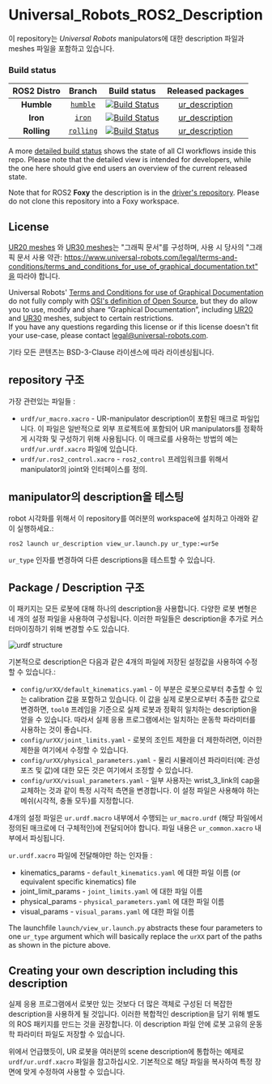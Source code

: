 # Universal_Robots_ROS2_Description

이 repository는 *Universal Robots* manipulators에 대한 description 파일과 meshes 파일을 포함하고 있습니다.

### Build status

ROS2 Distro | Branch | Build status | Released packages
:---------: | :----: | :----------: | :---------------:
**Humble** | [`humble`](https://github.com/UniversalRobots/Universal_Robots_ROS2_Description/tree/humble) | [![Build Status](https://build.ros2.org/job/Hbin_uJ64__ur_description__ubuntu_jammy_amd64__binary/badge/icon)](https://build.ros2.org/job/Hbin_uJ64__ur_description__ubuntu_jammy_amd64__binary/) | [ur_description](https://index.ros.org/p/ur_description/#humble)
**Iron** | [`iron`](https://github.com/UniversalRobots/Universal_Robots_ROS2_Description/tree/iron) | [![Build Status](https://build.ros2.org/job/Ibin_uJ64__ur_description__ubuntu_jammy_amd64__binary/badge/icon)](https://build.ros2.org/job/Ibin_uJ64__ur_description__ubuntu_jammy_amd64__binary/) | [ur_description](https://index.ros.org/p/ur_description/#iron)
**Rolling** | [`rolling`](https://github.com/UniversalRobots/Universal_Robots_ROS2_Description/tree/rolling) | [![Build Status](https://build.ros2.org/job/Rbin_uJ64__ur_description__ubuntu_jammy_amd64__binary/badge/icon)](https://build.ros2.org/job/Rbin_uJ64__ur_description__ubuntu_jammy_amd64__binary/)| [ur_description](https://index.ros.org/p/ur_description/#rolling)

A more [detailed build status](ci_status.md) shows the state of all CI workflows inside this repo.
Please note that the detailed view is intended for developers, while the one here should give end
users an overview of the current released state.


Note that for ROS2 **Foxy** the description is in the [driver's
repository](https://github.com/UniversalRobots/Universal_Robots_ROS2_Driver/tree/foxy). Please do
not clone this repository into a Foxy workspace.

## License
[UR20 meshes](ur_description/meshes/ur20) 와 [UR30 meshes](ur_description/meshes/ur30)는 "그래픽 문서"를 구성하며, 사용 시 당사의 "그래픽 문서 사용 약관: https://www.universal-robots.com/legal/terms-and-conditions/terms_and_conditions_for_use_of_graphical_documentation.txt"을 따라야 합니다.

Universal Robots' [Terms and Conditions for use of Graphical Documentation](https://www.universal-robots.com/legal/terms-and-conditions/terms_and_conditions_for_use_of_graphical_documentation.txt) do not fully comply with [OSI's definition of Open Source](https://opensource.org/osd/), but they do allow you to use, modify and share “Graphical Documentation”, including [UR20](meshes/ur20) and [UR30](meshes/ur30) meshes, subject to certain restrictions.\
If you have any questions regarding this license or if this license doesn't fit your use-case, please contact [legal@universal-robots.com](mailto:legal@universal-robots.com).

기타 모든 콘텐츠는 BSD-3-Clause 라이센스에 따라 라이센싱됩니다.

## repository 구조

가장 관련있는 파일들 :
  - `urdf/ur_macro.xacro` - UR-manipulator description이 포함된 매크로 파일입니다. 이 파일은 일반적으로 외부 프로젝트에 포함되어 UR manipulators를 정확하게 시각화 및 구성하기 위해 사용됩니다. 이 매크로를 사용하는 방법의 예는 `urdf/ur.urdf.xacro` 파일에 있습니다.
  - `urdf/ur.ros2_control.xacro` - `ros2_control` 프레임워크를 위해서 manipulator의 joint와 인터페이스를 정의.

## manipulator의 description을 테스팅

robot 시각화를 위해서 이 repository를 여러분의 workspace에 설치하고 아래와 같이 실행하세요.:
```
ros2 launch ur_description view_ur.launch.py ur_type:=ur5e
```

`ur_type` 인자를 변경하여 다른 descriptions을 테스트할 수 있습니다.

## Package / Description 구조
이 패키지는 모든 로봇에 대해 하나의 description을 사용합니다.  다양한 로봇 변형은 네 개의 설정 파일을 사용하여 구성됩니다. 이러한 파일들은 description을 추가로 커스터마이징하기 위해 변경할 수도 있습니다.

![urdf structure](doc/structure.svg)

기본적으로 description은 다음과 같은 4개의 파일에 저장된 설정값을 사용하여 수정할 수 있습니다.:
 - `config/urXX/default_kinematics.yaml` - 이 부분은 로봇으로부터 추출할 수 있는 calibration 값을 포함하고 있습니다.
이 값을 실제 로봇으로부터 추출한 값으로 변경하면, `tool0` 프레임을 기준으로 실제 로봇과 정확히 일치하는 description을 얻을 수 있습니다.
따라서 실제 응용 프로그램에서는 일치하는 운동학 파라미터를 사용하는 것이 좋습니다.
 - `config/urXX/joint_limits.yaml` - 로봇의 조인트 제한을 더 제한하려면, 이러한 제한을 여기에서 수정할 수 있습니다.
 - `config/urXX/physical_parameters.yaml` - 물리 시뮬레이션 파라미터(예: 관성 포즈 및 값)에 대한 모든 것은 여기에서 조정할 수 있습니다.
 - `config/urXX/visual_parameters.yaml` - 일부 사용자는 wrist_3_link의 cap을 교체하는 것과 같이 특정 시각적 측면을 변경합니다. 이 설정 파일은 사용해야 하는 메쉬(시각적, 충돌 모두)를 지정합니다.

4개의 설정 파일은 `ur.urdf.macro` 내부에서 수행되는 `ur_macro.urdf` (해당 파일에서 정의된 매크로에 더 구체적인)에 전달되어야 합니다. 파일 내용은 `ur_common.xacro` 내부에서 파싱됩니다.

`ur.urdf.xacro` 파일에 전달해야만 하는 인자들 :
 - kinematics_params - `default_kinematics.yaml` 에 대한 파일 이름 (or equivalent specific kinematics) file
 - joint_limit_params - `joint_limits.yaml` 에 대한 파일 이름
 - physical_params - `physical_parameters.yaml` 에 대한 파일 이름
 - visual_params - `visual_params.yaml` 에 대한 파일 이름

The launchfile `launch/view_ur.launch.py` abstracts these four parameters to one `ur_type` argument
which will basically replace the `urXX` part of the paths as shown in the picture above.

## Creating your own description including this description
실제 응용 프로그램에서 로봇만 있는 것보다 더 많은 객체로 구성된 더 복잡한 description을 사용하게 될 것입니다. 이러한 복합적인 description을 담기 위해 별도의 ROS 패키지를 만드는 것을 권장합니다. 이 description 파일 안에 로봇 고유의 운동학 파라미터 파일도 저장할 수 있습니다.

위에서 언급했듯이, UR 로봇을 여러분의 scene description에 통합하는 예제로 `urdf/ur.urdf.xacro` 파일을 참고하십시오. 기본적으로 해당 파일을 복사하여 특정 장면에 맞게 수정하여 사용할 수 있습니다.
